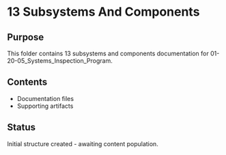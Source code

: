 # 13 Subsystems And Components

## Purpose
This folder contains 13 subsystems and components documentation for 01-20-05_Systems_Inspection_Program.

## Contents
- Documentation files
- Supporting artifacts

## Status
Initial structure created - awaiting content population.

